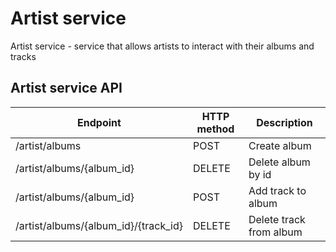 # Artist service
Artist service - service that allows artists to interact with their albums and tracks
## Artist service API

| Endpoint                             | HTTP method | Description             |
|--------------------------------------|-------------|-------------------------|
| /artist/albums                       | POST        | Create album            |   
| /artist/albums/{album_id}            | DELETE      | Delete album by id      |
| /artist/albums/{album_id}            | POST        | Add track to album      |
| /artist/albums/{album_id}/{track_id} | DELETE      | Delete track from album |